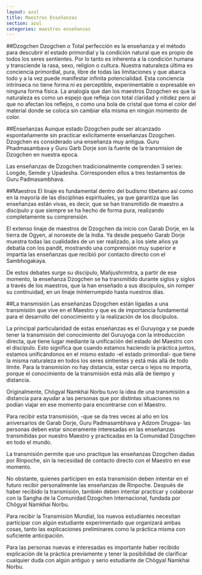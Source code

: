 ```yaml
---
layout: azul
title: Maestros Enseñanzas
section: azul
categories: maestros enseñanzas
---
```

##Dzogchen
Dzogchen o Total perfección es la enseñanza y el método para descubrir el estado primordial y la condición natural que es propio de todos los seres sentientes.
Por lo tanto es inherenta a la condición humana y transciende la rasa, sexo, religion o cultura. 
Nuestra naturaleza última es conciencia primordial, pura, libre de todas las limitaciones y que abarca todo y a la vez puede manifestar infinita potencialidad. 
Esta conciencia intrínseca no tiene forma ni es perceptible, experimentable o expresable en ninguna forma física.
La analogía que dan los maestros Dzogchen es que la naturaleza es como un espejo que refleja con total claridad y nitidez pero al que no afectan los reflejos, o como una bola de cristal que toma el color del material donde se coloca sin cambiar ella misma en ningún momento de color.

##Enseñanzas
Aunque estado Dzogchen pude ser alcanzado espontañamente sin practicar exlicitamente enseñanzas Dzogchen.
Dzogchen es considerado una enseñanza muy antigua. 
Guru Phadmasambava y Guru Garb Dorje son la fuente de la transmision de Dzogchen en nuestra epoca.

Las enseñanzas de Dzogchen tradicionalmemte comprenden 3 series: Longde, Semde y Upadesha. Corresponden ellos a tres testamentos de Guru Padmasambhava.

##Maestros
El linaje es fundamental dentro del budismo tibetano así como en la mayoría de las disciplinas espirituales, ya que garantiza que las enseñanzas están vivas, es decir, que se han transmitido de maestro a discípulo y que siempre se ha hecho de forma pura, realizando completamente su comprensión.

El extenso linaje de maestros de Dzogchen da inicio con Garab Dorje, en la tierra de Ogyen, al noroeste de la India. Ya desde pequeño Garab Dorje muestra todas las cualidades de un ser realizado, a los siete años ya debatía con los pandit, mostrando una comprensión muy superior e impartía las enseñanzas que recibió por contacto directo con el Sambhogakaya.

De estos debates surge su discípulo, Mañjushrimitra, a partir de ese momento, la enseñanza Dzogchen se ha transmitido durante siglos y siglos a través de los maestros, que la han enseñado a sus discípulos, sin romper su continuidad, en un linaje ininterrumpido hasta nuestros días.

##La transmisión
Las enseñanzas Dzogchen están ligadas a una transmisión que vive en el Maestro y que es de importancia fundamental para el desarrollo del conocimiento y la realización de los discípulos.

La principal particularidad de estas enseñanzas es el Guruyoga y se puede tener la transmisión del conocimiento del Guruyoga con la introducción directa, que tiene lugar mediante la unificación del estado del Maestro con el discípulo. Esto significa que cuando estamos haciendo la práctica juntos, estamos unificándonos en el mismo estado -el estado primordial- que tiene la misma naturaleza en todos los seres sintientes y está más allá de todo límite. Para la transmisión no hay distancia, estar cerca o lejos no importa, porque el conocimiento de la transmisión está más allá de tiempo y distancia.

Originalmente, Chögyal Namkhai Norbu tuvo la idea de una transmisión a distancia para ayudar a las personas que por distintas situaciones no podían viajar en ese momento para encontrarse con el  Maestro.

Para recibir esta transmisión, -que se da tres veces al año en los aniversarios de Garab Dorje, Guru Padmasambhava y Adzom Drugpa- las personas deben estar sinceramente interesadas en las enseñanzas transmitidas por nuestro Maestro y practicadas en la Comunidad Dzogchen en todo el mundo.

La transmisión permite que uno practique las enseñanzas Dzogchen dadas por Rinpoche, sin la necesidad de contacto directo con el Maestro en ese momento.

No obstante, quienes participen en esta transmisión deben intentar en el futuro recibir personalmente las enseñanzas de Rinpoche. Después de haber recibido la transmisión, también deben intentar practicar y colaborar con la Sangha de la Comunidad Dzogchen Internacional, fundada por Chögyal Namkhai Norbu.

Para recibir la Transmisión  Mundial, los nuevos estudiantes necesitan participar con algún estudiante experimentado que organizará ambas cosas, tanto las explicaciones preliminares como la práctica misma con suficiente anticipación.

Para las personas nuevas e interesadas es importante haber recibido explicación de la práctica previamente y tener la posibilidad de clarificar cualquier duda con algún antiguo y serio estudiante de Chögyal Namkhai Norbu.


